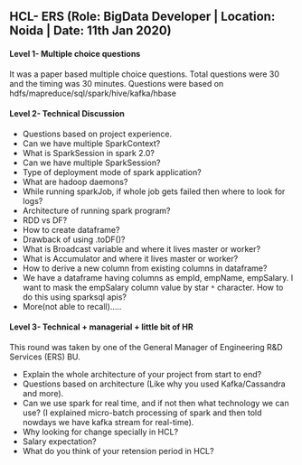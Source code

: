 ## HCL- ERS (Role: BigData Developer | Location: Noida | Date: 11th Jan 2020)

#### Level 1- Multiple choice questions
It was a paper based multiple choice questions. Total questions were 30 and the timing was 30 minutes. Questions were based on hdfs/mapreduce/sql/spark/hive/kafka/hbase

#### Level 2- Technical Discussion
* Questions based on project experience.
* Can we have multiple SparkContext?
* What is SparkSession in spark 2.0?
* Can we have multiple SparkSession?
* Type of deployment mode of spark application?
* What are hadoop daemons?
* While running sparkJob, if whole job gets failed then where to look for logs?
* Architecture of running spark program?
* RDD vs DF?
* How to create dataframe?
* Drawback of using .toDF()?
* What is Broadcast variable and where it lives master or worker?
* What is Accumulator and where it lives master or worker?
* How to derive a new column from existing columns in dataframe?
* We have a dataframe having columns as empId, empName, empSalary. I want to mask the empSalary column value by star `*` character. How to do this using sparksql apis?
* More(not able to recall).....

#### Level 3- Technical + managerial + little bit of HR
This round was taken by one of the General Manager of Engineering R&D Services (ERS) BU.
* Explain the whole architecture of your project from start to end?
* Questions based on architecture (Like why you used Kafka/Cassandra  and more).
* Can we use spark for real time, and if not then what technology we can use? (I explained micro-batch processing of spark and then told nowdays we have kafka stream for real-time).
* Why looking for change specially in HCL?
* Salary expectation?
* What do you think of your retension period in HCL?
